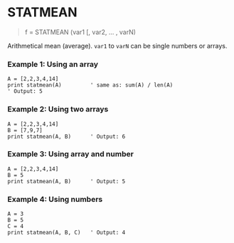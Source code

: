 # STATMEAN

> f = STATMEAN (var1 [, var2, ... , varN)

Arithmetical mean (average). `var1` to `varN` can be single numbers or arrays.

### Example 1: Using an array

```
A = [2,2,3,4,14]
print statmean(A)         ' same as: sum(A) / len(A)
' Output: 5
```

### Example 2: Using two arrays

```
A = [2,2,3,4,14]
B = [7,9,7]
print statmean(A, B)      ' Output: 6
```

### Example 3: Using array and number

```
A = [2,2,3,4,14]
B = 5
print statmean(A, B)      ' Output: 5
```

### Example 4: Using numbers

```
A = 3
B = 5
C = 4
print statmean(A, B, C)   ' Output: 4
```
